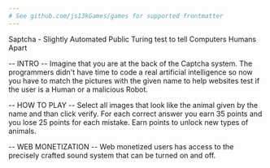 ```yaml
---
# See github.com/js13kGames/games for supported frontmatter
---
```

Saptcha - Slightly Automated Public Turing test to tell Computers Humans Apart

-- INTRO --
Imagine that you are at the back of the Captcha system.
The programmers didn't have time to code a real artificial intelligence
so now you have to match the pictures with the given name
to help websites test if the user is a Human or a malicious Robot.

-- HOW TO PLAY --
Select all images that look like the animal given by the name and than click verify.
For each correct answer you earn 35 points
and you lose 25 points for each mistake.
Earn points to unlock new types of animals.

-- WEB MONETIZATION --
Web monetized users has access to the precisely crafted sound system that can be turned on and off.